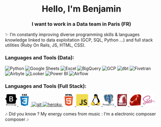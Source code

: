 <h1 align="center">Hello, I'm Benjamin</h1>
<h3 align="center">I want to work in a Data team in Paris (FR)</h3>

✨ I’m constantly improving diverse programming skills & languages knowledge linked to data exploitation (GCP, SQL, Python ...) and full stack utilities (Ruby On Rails, JS, HTML, CSS).


<h3 align="left">Languages and Tools (Data):</h3>
<p align="left">
<img src="https://upload.wikimedia.org/wikipedia/commons/c/c3/Python-logo-notext.svg" alt="Python" width="40" height="40"/>
<img src="https://upload.wikimedia.org/wikipedia/commons/3/30/Google_Sheets_logo_%282014-2020%29.svg" alt="Google Sheets" width="40" height="40"/>
<img src="https://upload.wikimedia.org/wikipedia/commons/7/73/Microsoft_Excel_2013-2019_logo.svg" alt="Excel" width="40" height="40"/>
<img src="https://1.bp.blogspot.com/-fJCzP9yr20Y/XaXwmGa_tUI/AAAAAAAAHPk/YDFhycKIDnAlZl2Xrkr7MH0_laYVecDjACLcBGAsYHQ/s1600/t%25C3%25A9l%25C3%25A9chargement%2B%25281%2529.png" alt="BigQuery" width="40" height="40">
<img src="https://upload.wikimedia.org/wikipedia/commons/0/01/Google-cloud-platform.svg" alt="GCP" width="40" height="40">
<img src="https://upload.wikimedia.org/wikipedia/en/4/48/Data_build_tool_%28dbt%29_logo.svg" alt="dbt" width="40" height="40">
<img src="https://cdn.icon-icons.com/icons2/2699/PNG/512/fivetran_logo_icon_170149.png" alt="Fivetran" width="40" height="40">
<img src="https://seeklogo.com/images/A/airbyte-logo-CC005A0105-seeklogo.com.png" alt="Airbyte" width="40" height="40">
<img src="https://www.svgrepo.com/show/354012/looker-icon.svg" alt="Looker" width="40" height="40">
<img src="https://upload.wikimedia.org/wikipedia/commons/c/cf/New_Power_BI_Logo.svg" alt="Power BI" width="40" height="40">
<img src="https://fr.wikipedia.org/wiki/Apache_Airflow#/media/Fichier:AirflowLogo.png" alt="Airflow" width="40" height="40">
</p>

<h3 align="left">Languages and Tools (Full Stack):</h3>
<p align="left"> <a href="https://getbootstrap.com" target="_blank" rel="noreferrer"> <img src="https://raw.githubusercontent.com/devicons/devicon/master/icons/bootstrap/bootstrap-plain-wordmark.svg" alt="bootstrap" width="40" height="40"/> </a> <a href="https://www.w3schools.com/css/" target="_blank" rel="noreferrer"> <img src="https://raw.githubusercontent.com/devicons/devicon/master/icons/css3/css3-original-wordmark.svg" alt="css3" width="40" height="40"/> </a> <a href="https://git-scm.com/" target="_blank" rel="noreferrer"> <img src="https://www.vectorlogo.zone/logos/git-scm/git-scm-icon.svg" alt="git" width="40" height="40"/> </a> <a href="https://heroku.com" target="_blank" rel="noreferrer"> <img src="https://www.vectorlogo.zone/logos/heroku/heroku-icon.svg" alt="heroku" width="40" height="40"/> </a> <a href="https://www.w3.org/html/" target="_blank" rel="noreferrer"> <img src="https://raw.githubusercontent.com/devicons/devicon/master/icons/html5/html5-original-wordmark.svg" alt="html5" width="40" height="40"/> </a> <a href="https://developer.mozilla.org/en-US/docs/Web/JavaScript" target="_blank" rel="noreferrer"> <img src="https://raw.githubusercontent.com/devicons/devicon/master/icons/javascript/javascript-original.svg" alt="javascript" width="40" height="40"/> </a> <a href="https://www.linux.org/" target="_blank" rel="noreferrer"> <img src="https://raw.githubusercontent.com/devicons/devicon/master/icons/linux/linux-original.svg" alt="linux" width="40" height="40"/> </a> <a href="https://www.postgresql.org" target="_blank" rel="noreferrer"> <img src="https://raw.githubusercontent.com/devicons/devicon/master/icons/postgresql/postgresql-original-wordmark.svg" alt="postgresql" width="40" height="40"/> </a> <a href="https://rubyonrails.org" target="_blank" rel="noreferrer"> <img src="https://raw.githubusercontent.com/devicons/devicon/master/icons/rails/rails-original-wordmark.svg" alt="rails" width="40" height="40"/> </a> <a href="https://www.ruby-lang.org/en/" target="_blank" rel="noreferrer"> <img src="https://raw.githubusercontent.com/devicons/devicon/master/icons/ruby/ruby-original.svg" alt="ruby" width="40" height="40"/> </a> <a href="https://sass-lang.com" target="_blank" rel="noreferrer"> <img src="https://raw.githubusercontent.com/devicons/devicon/master/icons/sass/sass-original.svg" alt="sass" width="40" height="40"/> </a> 
</p>

 🎶 Did you know ? My energy comes from music : I'm a electronic composer composer 🎶

<!--
**Abitben/Abitben** is a ✨ _special_ ✨ repository because its `README.md` (this file) appears on your GitHub profile.

Here are some ideas to get you started:

- 🔭 I’m currently working on ...
- 🌱 I’m currently learning ...
- 👯 I’m looking to collaborate on ...
- 🤔 I’m looking for help with ...
- 💬 Ask me about ...
- 📫 How to reach me: ...
- 😄 Pronouns: ...
- ⚡ Fun fact: ...
-->
